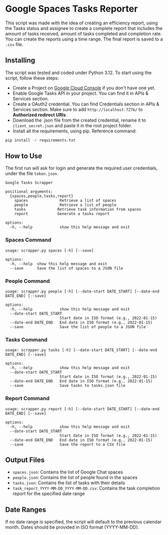 # Google Spaces Tasks Reporter

This script was made with the idea of creating an efficiency report, using the Tasks status and assignee to create a
complete report that includes the amount of tasks received, amount of tasks completed and completion rate. You can
create the reports using a time range. The final report is saved to a `.csv` file.

## Installing
The script was tested and coded under Python 3.12. To start using the script, follow these steps:
- Create a Project on [Google Cloud Console](https://console.cloud.google.com/) if you don't have one yet.
- Enable Google Tasks API in your project. You can find it in APIs & Services section.
- Create a OAuth2 credential. You can find Credentials section in APIs & Services section. Make sure to add `http://localhost:7276/` to **Authorized redirect URIs**.
- Download the .json file from the created credential, rename it to `client_secret.json` and paste it in the root project folder.
- Install all the requirements, using pip. Reference command:
```bash
pip install -r requirements.txt
```

## How to Use
The first run will ask for login and generate the required user credentials, under the file `token.json`.

```
Google Tasks Scrapper

positional arguments:
  {spaces,people,tasks,report}
    spaces              Retrieve a list of spaces
    people              Retrieve a list of people
    tasks              Retrieve task information from spaces
    report             Generate a tasks report

options:
  -h, --help            show this help message and exit
```

### Spaces Command
```
usage: scrapper.py spaces [-h] [--save]

options:
  -h, --help  show this help message and exit
  --save      Save the list of spaces to a JSON file
```

### People Command
```
usage: scrapper.py people [-h] [--date-start DATE_START] [--date-end DATE_END] [--save]

options:
  -h, --help            show this help message and exit
  --date-start DATE_START
                        Start date in ISO format (e.g., 2022-01-15)
  --date-end DATE_END   End date in ISO format (e.g., 2022-01-15)
  --save                Save the list of people to a JSON file
```

### Tasks Command
```
usage: scrapper.py tasks [-h] [--date-start DATE_START] [--date-end DATE_END] [--save]

options:
  -h, --help            show this help message and exit
  --date-start DATE_START
                        Start date in ISO format (e.g., 2022-01-15)
  --date-end DATE_END   End date in ISO format (e.g., 2022-01-15)
  --save                Save tasks to tasks.json file
```

### Report Command
```
usage: scrapper.py report [-h] [--date-start DATE_START] [--date-end DATE_END] [--save]

options:
  -h, --help            show this help message and exit
  --date-start DATE_START
                        Start date in ISO format (e.g., 2022-01-15)
  --date-end DATE_END   End date in ISO format (e.g., 2022-01-15)
  --save                Save the report to a CSV file
```

## Output Files
- `spaces.json`: Contains the list of Google Chat spaces
- `people.json`: Contains the list of people found in the spaces
- `tasks.json`: Contains the list of tasks with their details
- `task_report_YYYY-MM-DD_YYYY-MM-DD.csv`: Contains the task completion report for the specified date range

## Date Ranges
If no date range is specified, the script will default to the previous calendar month. Dates should be provided in ISO format (YYYY-MM-DD).
